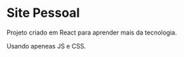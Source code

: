 # Site Pessoal

Projeto criado em React para aprender mais da tecnologia.

Usando apeneas JS e CSS.

